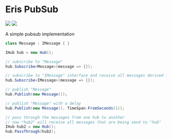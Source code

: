 # Eris PubSub

[![](https://img.shields.io/nuget/v/Eris.PubSub.svg)](https://www.nuget.org/packages/Eris.PubSub)
[![](https://joris.visualstudio.com/_apis/public/build/definitions/b5bf31cd-d10a-4ddb-afc6-e9746c2c9c31/13/badge)](https://github.com/wazowsk1/eris-pubsub)

A simple pubsub implementation

```c#
class Message : IMessage { }

IHub hub = new Hub();

// subscribe to "Message"
hub.Subscribe<Message>(message => {});

// subscribe to "IMessage" interface and receive all messages derived from the interface, same thing can be done with a derived class
hub.Subscribe<IMessage>(message => {});

// publish "Message"
hub.Publish(new Message());

// publish "Message" with a delay
hub.Publish(new Message(), TimeSpan.FromSeconds(1));

// pass through the messages from one hub to another
// now "hub2" will receive all messages that are being send to "hub"
IHub hub2 = new Hub();
hub.PassThrough(hub2);
```
